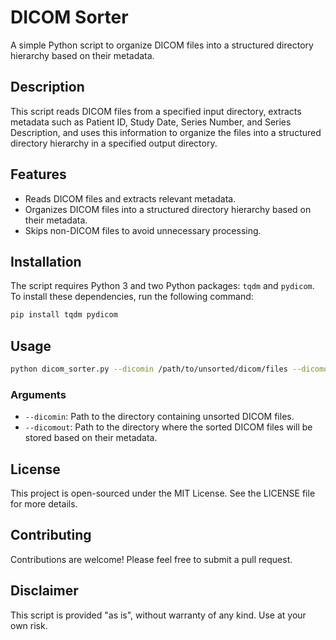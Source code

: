 # DICOM Sorter

A simple Python script to organize DICOM files into a structured directory hierarchy based on their metadata.

## Description

This script reads DICOM files from a specified input directory, extracts metadata such as Patient ID, Study Date, Series Number, and Series Description, and uses this information to organize the files into a structured directory hierarchy in a specified output directory.

## Features

- Reads DICOM files and extracts relevant metadata.
- Organizes DICOM files into a structured directory hierarchy based on their metadata.
- Skips non-DICOM files to avoid unnecessary processing.

## Installation

The script requires Python 3 and two Python packages: `tqdm` and `pydicom`. To install these dependencies, run the following command:

```bash
pip install tqdm pydicom
```

## Usage

```bash
python dicom_sorter.py --dicomin /path/to/unsorted/dicom/files --dicomout /path/to/sorted/dicom/files
```

### Arguments

- `--dicomin`: Path to the directory containing unsorted DICOM files.
- `--dicomout`: Path to the directory where the sorted DICOM files will be stored based on their metadata.

## License

This project is open-sourced under the MIT License. See the LICENSE file for more details.

## Contributing

Contributions are welcome! Please feel free to submit a pull request.

## Disclaimer

This script is provided "as is", without warranty of any kind. Use at your own risk.
